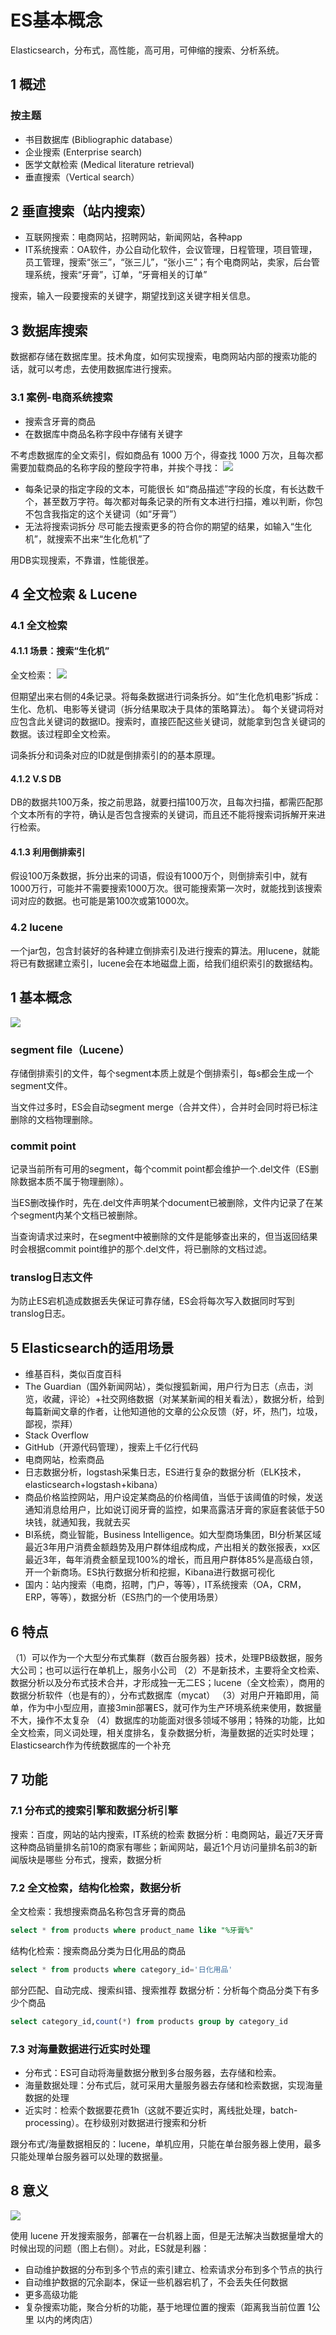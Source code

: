# ES基本概念

Elasticsearch，分布式，高性能，高可用，可伸缩的搜索、分析系统。

## 1 概述

### 按主题

- 书目数据库 (Bibliographic database）
- 企业搜索 (Enterprise search)
- 医学文献检索 (Medical literature retrieval)
- 垂直搜索（Vertical search）



## 2 垂直搜索（站内搜索）



- 互联网搜索：电商网站，招聘网站，新闻网站，各种app
- IT系统搜索：OA软件，办公自动化软件，会议管理，日程管理，项目管理，员工管理，搜索“张三”，“张三儿”，“张小三”；有个电商网站，卖家，后台管理系统，搜索“牙膏”，订单，“牙膏相关的订单”

搜索，输入一段要搜索的关键字，期望找到这关键字相关信息。

## 3 数据库搜索

数据都存储在数据库里。技术角度，如何实现搜索，电商网站内部的搜索功能的话，就可以考虑，去使用数据库进行搜索。

### 3.1 案例-电商系统搜索

- 搜索含牙膏的商品
- 在数据库中商品名称字段中存储有关键字

不考虑数据库的全文索引，假如商品有 1000 万个，得查找 1000 万次，且每次都需要加载商品的名称字段的整段字符串，并挨个寻找：
![](https://img-blog.csdnimg.cn/201910220054339.png?x-oss-process=image/watermark,type_ZmFuZ3poZW5naGVpdGk,shadow_10,text_SmF2YUVkZ2U=,size_1,color_FFFFFF,t_70)

- 每条记录的指定字段的文本，可能很长
  如“商品描述”字段的长度，有长达数千个，甚至数万字符。每次都对每条记录的所有文本进行扫描，难以判断，你包不包含我指定的这个关键词（如“牙膏”）
- 无法将搜索词拆分
  尽可能去搜索更多的符合你的期望的结果，如输入“生化机”，就搜索不出来“生化危机”了

用DB实现搜索，不靠谱，性能很差。

## 4 全文检索 & Lucene

### 4.1 全文检索

#### 4.1.1 场景：搜索“生化机”

全文检索：
![](https://img-blog.csdnimg.cn/20191022114619954.png?x-oss-process=image/watermark,type_ZmFuZ3poZW5naGVpdGk,shadow_10,text_SmF2YUVkZ2U=,size_1,color_FFFFFF,t_70)

但期望出来右侧的4条记录。将每条数据进行词条拆分。如“生化危机电影”拆成：生化、危机、电影等关键词（拆分结果取决于具体的策略算法）。
每个关键词将对应包含此关键词的数据ID。搜索时，直接匹配这些关键词，就能拿到包含关键词的数据。该过程即全文检索。

词条拆分和词条对应的ID就是倒排索引的的基本原理。

#### 4.1.2 V.S DB

DB的数据共100万条，按之前思路，就要扫描100万次，且每次扫描，都需匹配那个文本所有的字符，确认是否包含搜索的关键词，而且还不能将搜索词拆解开来进行检索。

#### 4.1.3 利用倒排索引

假设100万条数据，拆分出来的词语，假设有1000万个，则倒排索引中，就有1000万行，可能并不需要搜索1000万次。很可能搜索第一次时，就能找到该搜索词对应的数据。也可能是第100次或第1000次。

### 4.2 lucene

一个jar包，包含封装好的各种建立倒排索引及进行搜索的算法。用lucene，就能将已有数据建立索引，lucene会在本地磁盘上面，给我们组织索引的数据结构。

## 1 基本概念

![](https://img-blog.csdnimg.cn/79cf42fd234b4eeab236160fa9034317.png)

### segment file（Lucene）

存储倒排索引的文件，每个segment本质上就是个倒排索引，每s都会生成一个segment文件。

当文件过多时，ES会自动segment merge（合并文件），合并时会同时将已标注删除的文档物理删除。

###  commit point

记录当前所有可用的segment，每个commit point都会维护一个.del文件（ES删除数据本质不属于物理删除）。

当ES删改操作时，先在.del文件声明某个document已被删除，文件内记录了在某个segment内某个文档已被删除。

当查询请求过来时，在segment中被删除的文件是能够查出来的，但当返回结果时会根据commit point维护的那个.del文件，将已删除的文档过滤。

### translog日志文件

为防止ES宕机造成数据丢失保证可靠存储，ES会将每次写入数据同时写到translog日志。

## 5 Elasticsearch的适用场景

- 维基百科，类似百度百科
- The Guardian（国外新闻网站），类似搜狐新闻，用户行为日志（点击，浏览，收藏，评论）+社交网络数据（对某某新闻的相关看法），数据分析，给到每篇新闻文章的作者，让他知道他的文章的公众反馈（好，坏，热门，垃圾，鄙视，崇拜）
- Stack Overflow
- GitHub（开源代码管理），搜索上千亿行代码
- 电商网站，检索商品
- 日志数据分析，logstash采集日志，ES进行复杂的数据分析（ELK技术，elasticsearch+logstash+kibana）
- 商品价格监控网站，用户设定某商品的价格阈值，当低于该阈值的时候，发送通知消息给用户，比如说订阅牙膏的监控，如果高露洁牙膏的家庭套装低于50块钱，就通知我，我就去买
- BI系统，商业智能，Business Intelligence。如大型商场集团，BI分析某区域最近3年用户消费金额趋势及用户群体组成构成，产出相关的数张报表，xx区最近3年，每年消费金额呈现100%的增长，而且用户群体85%是高级白领，开一个新商场。ES执行数据分析和挖掘，Kibana进行数据可视化
- 国内：站内搜索（电商，招聘，门户，等等），IT系统搜索（OA，CRM，ERP，等等），数据分析（ES热门的一个使用场景）

## 6 特点

（1）可以作为一个大型分布式集群（数百台服务器）技术，处理PB级数据，服务大公司；也可以运行在单机上，服务小公司
（2）不是新技术，主要将全文检索、数据分析以及分布式技术合并，才形成独一无二ES；lucene（全文检索），商用的数据分析软件（也是有的），分布式数据库（mycat）
（3）对用户开箱即用，简单，作为中小型应用，直接3min部署ES，就可作为生产环境系统来使用，数据量不大，操作不太复杂
（4）数据库的功能面对很多领域不够用；特殊的功能，比如全文检索，同义词处理，相关度排名，复杂数据分析，海量数据的近实时处理；Elasticsearch作为传统数据库的一个补充

## 7 功能

### 7.1 分布式的搜索引擎和数据分析引擎

搜索：百度，网站的站内搜索，IT系统的检索
数据分析：电商网站，最近7天牙膏这种商品销量排名前10的商家有哪些；新闻网站，最近1个月访问量排名前3的新闻版块是哪些
分布式，搜索，数据分析

### 7.2 全文检索，结构化检索，数据分析

全文检索：我想搜索商品名称包含牙膏的商品

```sql
select * from products where product_name like "%牙膏%"
```

结构化检索：搜索商品分类为日化用品的商品

```sql
select * from products where category_id='日化用品'
```

部分匹配、自动完成、搜索纠错、搜索推荐
数据分析：分析每个商品分类下有多少个商品

```sql
select category_id,count(*) from products group by category_id
```

### 7.3 对海量数据进行近实时处理

- 分布式：ES可自动将海量数据分散到多台服务器，去存储和检索。
- 海量数据处理：分布式后，就可采用大量服务器去存储和检索数据，实现海量数据的处理
- 近实时：检索个数据要花费1h（这就不要近实时，离线批处理，batch-processing）。在秒级别对数据进行搜索和分析

跟分布式/海量数据相反的：lucene，单机应用，只能在单台服务器上使用，最多只能处理单台服务器可以处理的数据量。

## 8 意义

![](https://img-blog.csdnimg.cn/20191022114857908.png?x-oss-process=image/watermark,type_ZmFuZ3poZW5naGVpdGk,shadow_10,text_SmF2YUVkZ2U=,size_1,color_FFFFFF,t_70)


使用 lucene 开发搜索服务，部署在一台机器上面，但是无法解决当数据量增大的时候出现的问题（图上右侧）。对此，ES就是利器：

- 自动维护数据的分布到多个节点的索引建立、检索请求分布到多个节点的执行
- 自动维护数据的冗余副本，保证一些机器宕机了，不会丢失任何数据
- 更多高级功能
- 复杂搜索功能，聚合分析的功能，基于地理位置的搜索（距离我当前位置 1公里 以内的烤肉店）